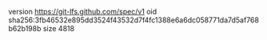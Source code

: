 version https://git-lfs.github.com/spec/v1
oid sha256:3fb46532e895dd3524f43532d7f4fc1388e6a6dc058771da7d5af768b62b198b
size 4818
